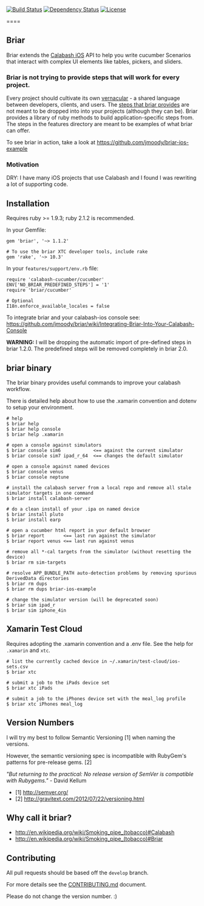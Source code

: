 [![Build Status](https://travis-ci.org/jmoody/briar.svg)](https://travis-ci.org/jmoody/briar) [![Dependency Status](https://gemnasium.com/jmoody/briar.svg)](https://gemnasium.com/jmoody/briar)
[![License](https://go-shields.herokuapp.com/license-MIT-blue.png)](http://opensource.org/licenses/MIT)

====

## Briar

Briar extends the [Calabash iOS](https://github.com/calabash/calabash-ios.git) API to help you write cucumber Scenarios that interact with complex UI elements like tables, pickers, and sliders.

### Briar is not trying to provide steps that will work for every project.

Every project should cultivate its own [vernacular](http://en.wikipedia.org/wiki/Vernacular) - 
a shared language between developers, clients, and users.  The [steps that briar provides](features/step_definitions) are not meant to be dropped into into your projects (although they can be).  Briar provides a library of ruby methods to build application-specific steps from.  The steps in the features directory are meant to be examples of what briar can offer.

To see briar in action, take a look at https://github.com/jmoody/briar-ios-example

### Motivation

DRY: I have many iOS projects that use Calabash and I found I was rewriting a lot of supporting code.

## Installation 

Requires ruby >= 1.9.3; ruby 2.1.2 is recommended.

In your Gemfile:

```
gem 'briar', '~> 1.1.2'

# To use the briar XTC developer tools, include rake
gem 'rake', '~> 10.3'
```

In your `features/support/env.rb` file:

```
require 'calabash-cucumber/cucumber'
ENV['NO_BRIAR_PREDEFINED_STEPS'] = '1'
require 'briar/cucumber'

# Optional
I18n.enforce_available_locales = false
```

To integrate briar and your calabash-ios console see: https://github.com/jmoody/briar/wiki/Integrating-Briar-Into-Your-Calabash-Console

**WARNING:** I will be dropping the automatic import of pre-defined steps in briar 1.2.0.  The predefined steps will be removed completely in briar 2.0.

## briar binary

The briar binary provides useful commands to improve your calabash workflow.

There is detailed help about how to use the .xamarin convention and dotenv to setup your environment.

```
# help
$ briar help
$ briar help console
$ briar help .xamarin

# open a console against simulators
$ briar console sim6            <== against the current simulator
$ briar console sim7 ipad_r_64  <== changes the default simulator

# open a console against named devices
$ briar console venus
$ briar console neptune

# install the calabash server from a local repo and remove all stale simulator targets in one command
$ briar install calabash-server

# do a clean install of your .ipa on named device
$ briar install pluto
$ briar install earp

# open a cucumber html report in your default browser
$ briar report       <== last run against the simulator
$ briar report venus <== last run against venus

# remove all *-cal targets from the simulator (without resetting the device)
$ briar rm sim-targets

# resolve APP_BUNDLE_PATH auto-detection problems by removing spurious DerivedData directories
$ briar rm dups 
$ briar rm dups briar-ios-example 

# change the simulator version (will be deprecated soon)
$ briar sim ipad_r
$ briar sim iphone_4in
```

## Xamarin Test Cloud

Requires adopting the .xamarin convention and a .env file.  See the help for `.xamarin` and `xtc`.

```
# list the currently cached device in ~/.xamarin/test-cloud/ios-sets.csv
$ briar xtc

# submit a job to the iPads device set
$ briar xtc iPads

# submit a job to the iPhones device set with the meal_log profile
$ briar xtc iPhones meal_log
```

## Version Numbers

I will try my best to follow Semantic Versioning [1] when naming the versions.

However, the semantic versioning spec is incompatible with RubyGem's patterns for pre-release gems. [2]

_"But returning to the practical: No release version of SemVer is compatible with Rubygems."_ - David Kellum

- [1] http://semver.org/
- [2] http://gravitext.com/2012/07/22/versioning.html

## Why call it briar?

* http://en.wikipedia.org/wiki/Smoking_pipe_(tobacco)#Calabash
* http://en.wikipedia.org/wiki/Smoking_pipe_(tobacco)#Briar

## Contributing

All pull requests should be based off the `develop` branch.

For more details see the [CONTRIBUTING.md](CONTRIBUTING.md) document.

Please do not change the version number. :)


